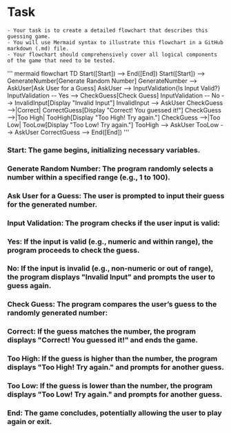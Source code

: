# Task
    - Your task is to create a detailed flowchart that describes this guessing game. 
    - You will use Mermaid syntax to illustrate this flowchart in a GitHub markdown (.md) file. 
    - Your flowchart should comprehensively cover all logical components of the game that need to be tested.

''' mermaid
flowchart TD
    Start([Start]) --> End([End])
    Start([Start]) --> GenerateNumber[Generate Random Number]
    GenerateNumber --> AskUser[Ask User for a Guess]
    AskUser --> InputValidation{Is Input Valid?}
    InputValidation -- Yes --> CheckGuess[Check Guess]
    InputValidation -- No --> InvalidInput[Display "Invalid Input"]
    InvalidInput --> AskUser
    CheckGuess -->|Correct| CorrectGuess[Display "Correct! You guessed it!"]
    CheckGuess -->|Too High| TooHigh[Display "Too High! Try again."]
    CheckGuess -->|Too Low| TooLow[Display "Too Low! Try again."]
    TooHigh --> AskUser
    TooLow --> AskUser
    CorrectGuess --> End([End])
'''
### Start: The game begins, initializing necessary variables.
### Generate Random Number: The program randomly selects a number within a specified range (e.g., 1 to 100).
### Ask User for a Guess: The user is prompted to input their guess for the generated number.
### Input Validation: The program checks if the user input is valid:
### Yes: If the input is valid (e.g., numeric and within range), the program proceeds to check the guess.
### No: If the input is invalid (e.g., non-numeric or out of range), the program displays "Invalid Input" and prompts the user to guess again.
### Check Guess: The program compares the user’s guess to the randomly generated number:
### Correct: If the guess matches the number, the program displays "Correct! You guessed it!" and ends the game.
### Too High: If the guess is higher than the number, the program displays "Too High! Try again." and prompts for another guess.
### Too Low: If the guess is lower than the number, the program displays "Too Low! Try again." and prompts for another guess.
### End: The game concludes, potentially allowing the user to play again or exit.
